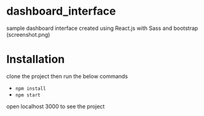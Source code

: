 # dashboard_interface
sample dashboard interface created using React.js with Sass and bootstrap
(screenshot.png)
# Installation
clone the project then run the below commands

* `npm install`
* `npm start`

open localhost 3000 to see the project
